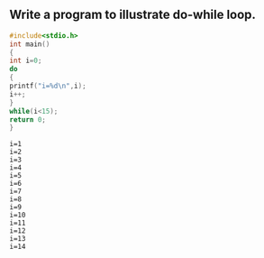 ## Write a program to illustrate do-while loop.
```c
#include<stdio.h>
int main()
{
int i=0;
do
{
printf("i=%d\n",i);
i++;
}
while(i<15);
return 0;
}
```
```Output:- i=0
i=1
i=2
i=3
i=4
i=5
i=6
i=7
i=8
i=9
i=10
i=11
i=12
i=13
i=14
